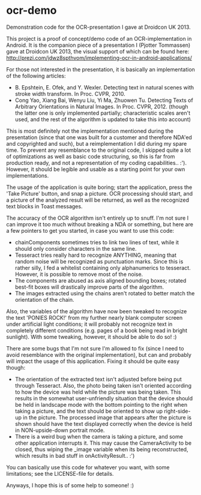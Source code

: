ocr-demo
========

Demonstration code for the OCR-presentation I gave at Droidcon UK 2013.

This project is a proof of concept/demo code of an OCR-implementation in Android. It is the companion piece of a presentation I (Pjotter Tommassen) gave at Droidcon UK 2013, the visual support of which can be found here: http://prezi.com/jdwz8spthvom/implementing-ocr-in-android-applications/

For those not interested in the presentation, it is basically an implementation of the following articles:
* B. Epshtein, E. Ofek, and Y. Wexler. Detecting text in natural scenes with stroke width transform. In Proc. CVPR, 2010.
* Cong Yao, Xiang Bai, Wenyu Liu, Yi Ma, Zhuowen Tu. Detecting Texts of Arbitrary Orientations in Natural Images. In Proc. CVPR, 2012.
(though the latter one is only implemented partially; characteristic scales aren't used, and the rest of the algorithm is updated to take this into account)

This is most definitely not the implementation mentioned during the presentation (since that one was built for a customer and therefore NDA'ed and copyrighted and such), but a reimplementation I did during my spare time. To prevent any resemblance to the original code, I skipped quite a lot of optimizations as well as basic code structuring, so this is far from production ready, and not a representation of my coding capabilities.. :'). However, it should be legible and usable as a starting point for your own implementations.

The usage of the application is quite boring; start the application, press the 'Take Picture' button, and snap a picture. OCR processing should start, and a picture of the analyzed result will be returned, as well as the recognized text blocks in Toast messages.

The accuracy of the OCR algorithm isn't entirely up to snuff. I'm not sure I can improve it too much without breaking a NDA or something, but here are a few pointers to get you started, in case you want to use this code:
* chainComponents sometimes tries to link two lines of text, while it should only consider characters in the same line.
* Tesseract tries really hard to recognize ANYTHING, meaning that random noise will be recognized as punctuation marks. Since this is rather silly, I fed a whitelist containing only alphanumerics to tesseract. However, it is possible to remove most of the noise.
* The components are abused as axis aligned bounding boxes; rotated best-fit boxes will drastically improve parts of the algorithm.
* The images extracted using the chains aren't rotated to better match the orientation of the chain.

Also, the variables of the algorithm have now been tweaked to recognize the text 'PONIES ROCK!' from my further nearly blank computer screen under artificial light conditions; it will probably not recognize text in completely different conditions (e.g. pages of a book being read in bright sunlight). With some tweaking, however, it should be able to do so! :)  

There are some bugs that I'm not sure I'm allowed to fix (since I need to avoid resemblance with the original implementation), but can and probably will impact the usage of this application. Fixing it should be quite easy though:
* The orientation of the extracted text isn't adjusted before being put through Tesseract. Also, the photo being taken isn't oriented according to how the device was held while the picture was being taken. This results in the somewhat user-unfriendly situation that the device should be held in landscape mode with the bottom pointing to the right when taking a picture, and the text should be oriented to show up right-side-up in the picture. The processed image that appears after the picture is shown should have the text displayed correctly when the device is held in NON-upside-down portrait mode.
* There is a weird bug when the camera is taking a picture, and some other application interrupts it. This may cause the CameraActivity to be closed, thus wiping the _image variable when its being reconstructed, which results in bad stuff in onActivityResult.. :')

You can basically use this code for whatever you want, with some limitations; see the LICENSE-file for details.

Anyways, I hope this is of some help to someone! :) 

   